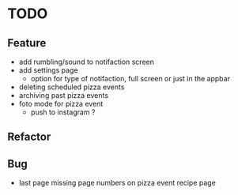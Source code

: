 # TODO

## Feature
- add rumbling/sound to notifaction screen
- add settings page
    - option for type of notifaction, full screen or just in the appbar
- deleting scheduled pizza events
- archiving past pizza events
- foto mode for pizza event
    - push to instagram ?
    
## Refactor
    
## Bug
- last page missing page numbers on pizza event recipe page